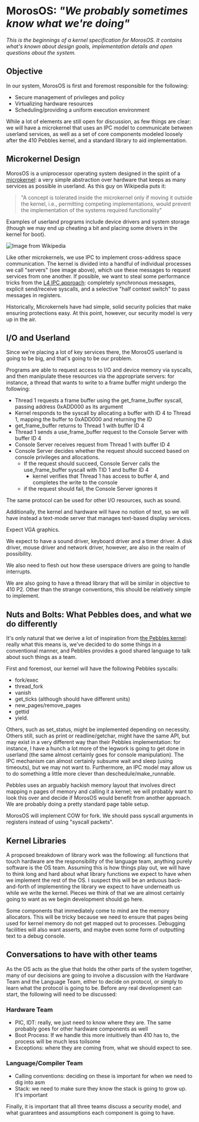 # MorosOS: *"We probably sometimes know what we're doing"* #

*This is the beginnings of a kernel specification for MorosOS.  It contains
what's known about design goals, implementation details and open questions about
the system.*

## Objective ##
In our system, MorosOS is first and foremost responsible for the
following:
  * Secure management of privileges and policy
  * Virtualizing hardware resources
  * Scheduling/providing a uniform execution environment

While a lot of elements are still open for discussion, as few things are
clear: we will have a microkernel that uses an IPC model to communicate
between userland services, as well as a set of core components modeled
loosely after the 410 Pebbles kernel, and a standard library to aid
implementation.

## Microkernel Design ##
MorosOS is a uniprocessor operating system designed in the spirit of a
[microkernel](http://en.wikipedia.org/wiki/Microkernel): a very simple
abstraction over hardware that keeps as many
services as possible in userland.  As this guy on Wikipedia puts it:

> "A concept is tolerated inside the microkernel only if moving it outside
> the kernel, i.e., permitting competing implementations, would prevent
> the implementation of the systems required functionality"

Examples of userland programs include device drivers and system storage
(though we may end up cheating a bit and placing some drivers in the
kernel for boot).

![](http://upload.wikimedia.org/wikipedia/commons/thumb/6/67/OS-structure.svg/450px-OS-structure.svg.png
"Image from Wikipedia")

Like other microkernels, we use IPC to implement cross-address space
communication.  The kernel is divided into a handful of individual
processes we call "servers" (see image above), which use these messages to
request services from one another.  If possible, we want to steal some
performance tricks from the [L4 IPC
approach](http://www.read.seas.harvard.edu/~kohler/class/aosref/liedtke93improving.pdf):
completely synchronous
messages, explicit send/receive syscalls, and a selective "half context
switch" to pass messages in registers.

Historically, Microkernels have had simple, solid security policies that
make ensuring protections easy.  At this point, however, our security
model is very up in the air.

## I/O and Userland ##
Since we're placing a lot of key services there, the MorosOS userland
is going to be big, and that's going to be our problem.

Programs are able to request access to I/O and device memory via syscalls, and
then manipulate these resources via the appropriate servers: for
instance, a thread that wants to write to a frame buffer might undergo
the following:
- Thread 1 requests a frame buffer using the get_frame_buffer syscall, passing
  address 0xADD000 as its argument
- Kernel responds to the syscall by allocating a buffer with ID 4 to
Thread 1, mapping the buffer to 0xADD000 and returning the ID
- get_frame_buffer returns to Thread 1 with buffer ID 4
- Thread 1 sends a use_frame_buffer request to the Console Server with
buffer ID 4
- Console Server receives request from Thread 1 with buffer ID 4
- Console Server decides whether the request should succeed based on
console privileges and allocations.
    - If the request should succeed, Console Server calls the
    use_frame_buffer syscall with TID 1 and buffer ID 4
        - kernel verifies that Thread 1 has access to buffer 4, and completes
        the write to the console
    - if the request should fail, the Console Server ignores it

The same protocol can be used for other I/O resources, such as sound.

Additionally, the kernel and hardware will have no notion of text, so we will have
instead a text-mode server that manages text-based display services.

Expect VGA graphics.

We expect to have a sound driver, keyboard driver and a timer driver.  A
disk driver, mouse driver and network driver, however, are also in the
realm of possibility.

We also need to flesh out how these userspace drivers are going to
handle interrupts.

We are also going to have a thread library that will be similar in
objective to 410 P2.  Other than the strange conventions, this should be
relatively simple to implement.

## Nuts and Bolts: What Pebbles does, and what we do differently ##

It's only natural that we derive a lot of inspiration from [the Pebbles
kernel](http://www.cs.cmu.edu/~410/p2/kspec.pdf): really what this means is,
we've decided to do some things in a
conventional manner, and Pebbles provides a good shared language to talk
about such things as a team.

First and foremost, our kernel will have the following Pebbles syscalls:
* fork/exec
* thread\_fork
* vanish
* get\_ticks (although should have different units)
* new\_pages/remove\_pages
* gettid
* yield.

Others, such as set\_status, might be implemented depending on
necessity.  Others still, such as print or readline/getchar, might
have the same API, but may exist in a very different way than their
Pebbles implementation: for instance, I have a hunch a lot more of the
legwork is going to get done in userland (the same almost certainly
goes for console manipulation).  The IPC mechanism can almost
certainly subsume wait and sleep (using timeouts), but we may not want
to. Furthermore, an IPC model may allow us to do something a little
more clever than deschedule/make\_runnable.

Pebbles uses an arguably hackish memory layout that involves direct
mapping n pages of memory and calling it a kernel; we will probably want
to look this over and decide if MorosOS would benefit from another
approach.
We are probably doing a pretty standard page table setup.

MorosOS will implement COW for fork. We should pass syscall arguments
in registers instead of using "syscall packets".

## Kernel Libraries ##
A proposed breakdown of library work was the following: all functions
that touch hardware are the responsibility of the language team,
anything purely software is the OS team.  Assuming this is how things
play out, we will have to think long and hard about what library
functions we expect to have when we implement the rest of the OS.  I
suspect this will be an arduous back-and-forth of implementing the
library we expect to have underneath us while we write the kernel.
Pieces we think of that we are almost certainly going to want as we
begin development should go here.

  Some components that immediately come to mind are the memory
allocators.  This will be tricky because we need to ensure that pages
being used for kernel memory do not get mapped out to processes.
Debugging facilities will also want asserts, and maybe even some
form of outputting text to a debug console.

## Conversations to have with other teams ##
As the OS acts as the glue that holds the other parts of the system
together, many of our decisions are going to involve a discussion with
the Hardware Team and the Language Team, either to decide on protocol,
or simply to learn what the protocol is going to be.  Before any real
development can start, the following will need to be discussed:

### Hardware Team
  * PIC, IDT: really, we just need to know where they are.  The same
  probably goes for other hardware components as well
  * Boot Process: If we handle this more intuitively than 410 has to, the
  process will be much less toilsome
  * Exceptions: where they are coming from, what we should expect to see.

### Language/Compiler Team
  * Calling conventions: deciding on these is important for when we need
  to dig into asm
  * Stack: we need to make sure they know the stack is going to grow up.
  It's important

Finally, it is important that all three teams discuss a security model,
and what guarantees and assumptions each component is going to have.
